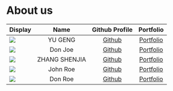 # About us

Display | Name | Github Profile | Portfolio 
--------|:----:|:--------------:|:---------:
![](https://via.placeholder.com/100.png?text=Photo) | YU GENG | [Github](https://github.com/) | [Portfolio](docs/team/johndoe.md)
![](https://via.placeholder.com/100.png?text=Photo) | Don Joe | [Github](https://github.com/) | [Portfolio](docs/team/johndoe.md)
![](https://via.placeholder.com/100.png?text=Photo) | ZHANG SHENJIA | [Github](https://github.com/jessicazhang617) | [Portfolio](docs/team/shenjia.md)
![](https://via.placeholder.com/100.png?text=Photo) | John Roe | [Github](https://github.com/) | [Portfolio](docs/team/johndoe.md)
![](https://via.placeholder.com/100.png?text=Photo) | Don Roe | [Github](https://github.com/) | [Portfolio](docs/team/johndoe.md)
